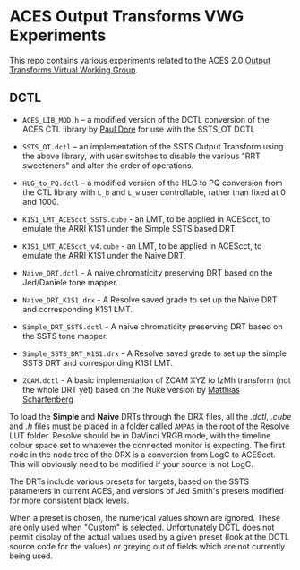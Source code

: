 # ACES Output Transforms VWG Experiments
This repo contains various experiments related to the ACES 2.0 [Output Transforms Virtual Working Group](https://paper.dropbox.com/doc/Output-Transforms-Architecture-Virtual-Working-Group--BHNkZoNAA~9dfXH1BcmddBLaAg-HKNpj824NA0Z8tn7jiPS0).

## DCTL
* `ACES_LIB_MOD.h` – a modified version of the DCTL conversion of the ACES CTL library by [Paul Dore](https://github.com/baldavenger/ACES_DCTL) for use with the SSTS_OT DCTL

* `SSTS_OT.dctl` – an implementation of the SSTS Output Transform using the above library, with user switches to disable the various "RRT sweeteners" and alter the order of operations.

* `HLG_to_PQ.dctl` – a modified version of the HLG to PQ conversion from the CTL library with `L_b` and `L_w` user controllable, rather than fixed at 0 and 1000.

* `K1S1_LMT_ACEScct_SSTS.cube` - an LMT, to be applied in ACEScct, to emulate the ARRI K1S1 under the Simple SSTS based DRT.

* `K1S1_LMT_ACEScct_v4.cube` - an LMT, to be applied in ACEScct, to emulate the ARRI K1S1 under the Naive DRT.

* `Naive_DRT.dctl` - A naive chromaticity preserving DRT based on the Jed/Daniele tone mapper.

* `Naive_DRT_K1S1.drx` - A Resolve saved grade to set up the Naive DRT and corresponding K1S1 LMT.

* `Simple_DRT_SSTS.dctl` - A naive chromaticity preserving DRT based on the SSTS tone mapper.

* `Simple_SSTS_DRT_K1S1.drx` - A Resolve saved grade to set up the simple SSTS DRT and corresponding K1S1 LMT.

* `ZCAM.dctl` - A basic implementation of ZCAM XYZ to IzMh transform (not the whole DRT yet) based on the Nuke version by [Matthias Scharfenberg](https://github.com/Tristimulus/aces_vwg_output_transform/blob/master/DRT_ZCAM_IzMh_v02_Blink.nk)

To load the **Simple** and **Naive** DRTs through the DRX files, all the *.dctl*, *.cube* and *.h* files must be placed in a folder called `AMPAS` in the root of the Resolve LUT folder. Resolve should be in DaVinci YRGB mode, with the timeline colour space set to whatever the connected monitor is expecting. The first node in the node tree of the DRX is a conversion from LogC to ACEScct. This will obviously need to be modified if your source is not LogC.

The DRTs include various presets for targets, based on the SSTS parameters in current ACES, and versions of Jed Smith's presets modified for more consistent black levels.

When a preset is chosen, the numerical values shown are ignored. These are only used when "Custom" is selected. Unfortunately DCTL does not permit display of the actual values used by a given preset (look at the DCTL source code for the values) or greying out of fields which are not currently being used.
